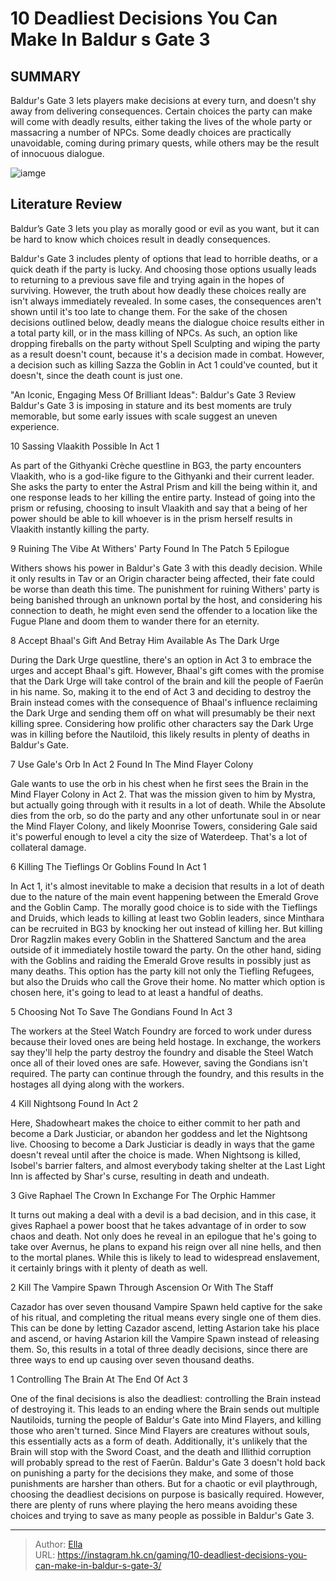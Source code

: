 # 10 Deadliest Decisions You Can Make In Baldur s Gate 3


## SUMMARY 


Baldur&#39;s Gate 3
 lets players make decisions at every turn, and doesn&#39;t shy away from delivering consequences. 
 Certain choices the party can make will come with deadly results, either taking the lives of the whole party or massacring a number of NPCs. 
 Some deadly choices are practically unavoidable, coming during primary quests, while others may be the result of innocuous dialogue. 

![iamge](https://static1.srcdn.com/wordpress/wp-content/uploads/2023/12/10-deadliest-decisions-you-can-make-in-baldur-s-gate-3.jpg)

## Literature Review

Baldur’s Gate 3 lets you play as morally good or evil as you want, but it can be hard to know which choices result in deadly consequences.




Baldur&#39;s Gate 3 includes plenty of options that lead to horrible deaths, or a quick death if the party is lucky. And choosing those options usually leads to returning to a previous save file and trying again in the hopes of surviving. However, the truth about how deadly these choices really are isn&#39;t always immediately revealed. In some cases, the consequences aren&#39;t shown until it&#39;s too late to change them.
For the sake of the chosen decisions outlined below, deadly means the dialogue choice results either in a total party kill, or in the mass killing of NPCs. As such, an option like dropping fireballs on the party without Spell Sculpting and wiping the party as a result doesn&#39;t count, because it&#39;s a decision made in combat. However, a decision such as killing Sazza the Goblin in Act 1 could&#39;ve counted, but it doesn&#39;t, since the death count is just one.
            
 
 &#34;An Iconic, Engaging Mess Of Brilliant Ideas&#34;: Baldur&#39;s Gate 3 Review 
Baldur&#39;s Gate 3 is imposing in stature and its best moments are truly memorable, but some early issues with scale suggest an uneven experience.












 








 10  Sassing Vlaakith 
Possible In Act 1
        

As part of the Githyanki Crèche questline in BG3, the party encounters Vlaakith, who is a god-like figure to the Githyanki and their current leader. She asks the party to enter the Astral Prism and kill the being within it, and one response leads to her killing the entire party. Instead of going into the prism or refusing, choosing to insult Vlaakith and say that a being of her power should be able to kill whoever is in the prism herself results in Vlaakith instantly killing the party.





 9  Ruining The Vibe At Withers&#39; Party 
Found In The Patch 5 Epilogue
        

Withers shows his power in Baldur&#39;s Gate 3 with this deadly decision. While it only results in Tav or an Origin character being affected, their fate could be worse than death this time. The punishment for ruining Withers&#39; party is being banished through an unknown portal by the host, and considering his connection to death, he might even send the offender to a location like the Fugue Plane and doom them to wander there for an eternity.





 8  Accept Bhaal&#39;s Gift And Betray Him 
Available As The Dark Urge
        

During the Dark Urge questline, there&#39;s an option in Act 3 to embrace the urges and accept Bhaal&#39;s gift. However, Bhaal&#39;s gift comes with the promise that the Dark Urge will take control of the brain and kill the people of Faerûn in his name. So, making it to the end of Act 3 and deciding to destroy the Brain instead comes with the consequence of Bhaal&#39;s influence reclaiming the Dark Urge and sending them off on what will presumably be their next killing spree. Considering how prolific other characters say the Dark Urge was in killing before the Nautiloid, this likely results in plenty of deaths in Baldur&#39;s Gate.





 7  Use Gale&#39;s Orb In Act 2 
Found In The Mind Flayer Colony
        

Gale wants to use the orb in his chest when he first sees the Brain in the Mind Flayer Colony in Act 2. That was the mission given to him by Mystra, but actually going through with it results in a lot of death. While the Absolute dies from the orb, so do the party and any other unfortunate soul in or near the Mind Flayer Colony, and likely Moonrise Towers, considering Gale said it&#39;s powerful enough to level a city the size of Waterdeep. That&#39;s a lot of collateral damage.





 6  Killing The Tieflings Or Goblins 
Found In Act 1


 







In Act 1, it&#39;s almost inevitable to make a decision that results in a lot of death due to the nature of the main event happening between the Emerald Grove and the Goblin Camp. The morally good choice is to side with the Tieflings and Druids, which leads to killing at least two Goblin leaders, since Minthara can be recruited in BG3 by knocking her out instead of killing her. But killing Dror Ragzlin makes every Goblin in the Shattered Sanctum and the area outside of it immediately hostile toward the party.
On the other hand, siding with the Goblins and raiding the Emerald Grove results in possibly just as many deaths. This option has the party kill not only the Tiefling Refugees, but also the Druids who call the Grove their home. No matter which option is chosen here, it&#39;s going to lead to at least a handful of deaths.





 5  Choosing Not To Save The Gondians 
Found In Act 3
        

The workers at the Steel Watch Foundry are forced to work under duress because their loved ones are being held hostage. In exchange, the workers say they&#39;ll help the party destroy the foundry and disable the Steel Watch once all of their loved ones are safe. However, saving the Gondians isn&#39;t required. The party can continue through the foundry, and this results in the hostages all dying along with the workers.





 4  Kill Nightsong 
Found In Act 2


 







Here, Shadowheart makes the choice to either commit to her path and become a Dark Justiciar, or abandon her goddess and let the Nightsong live. Choosing to become a Dark Justiciar is deadly in ways that the game doesn&#39;t reveal until after the choice is made. When Nightsong is killed, Isobel&#39;s barrier falters, and almost everybody taking shelter at the Last Light Inn is affected by Shar&#39;s curse, resulting in death and undeath.





 3  Give Raphael The Crown 
In Exchange For The Orphic Hammer
        

It turns out making a deal with a devil is a bad decision, and in this case, it gives Raphael a power boost that he takes advantage of in order to sow chaos and death. Not only does he reveal in an epilogue that he&#39;s going to take over Avernus, he plans to expand his reign over all nine hells, and then to the mortal planes. While this is likely to lead to widespread enslavement, it certainly brings with it plenty of death as well.





 2  Kill The Vampire Spawn 
Through Ascension Or With The Staff


 







Cazador has over seven thousand Vampire Spawn held captive for the sake of his ritual, and completing the ritual means every single one of them dies. This can be done by letting Cazador ascend, letting Astarion take his place and ascend, or having Astarion kill the Vampire Spawn instead of releasing them. So, this results in a total of three deadly decisions, since there are three ways to end up causing over seven thousand deaths.





 1  Controlling The Brain 
At The End Of Act 3
        

One of the final decisions is also the deadliest: controlling the Brain instead of destroying it. This leads to an ending where the Brain sends out multiple Nautiloids, turning the people of Baldur&#39;s Gate into Mind Flayers, and killing those who aren&#39;t turned. Since Mind Flayers are creatures without souls, this essentially acts as a form of death. Additionally, it&#39;s unlikely that the Brain will stop with the Sword Coast, and the death and Illithid corruption will probably spread to the rest of Faerûn.
Baldur&#39;s Gate 3 doesn&#39;t hold back on punishing a party for the decisions they make, and some of those punishments are harsher than others. But for a chaotic or evil playthrough, choosing the deadliest decisions on purpose is basically required. However, there are plenty of runs where playing the hero means avoiding these choices and trying to save as many people as possible in Baldur&#39;s Gate 3.

---

> Author: [Ella](https://instagram.hk.cn/)  
> URL: https://instagram.hk.cn/gaming/10-deadliest-decisions-you-can-make-in-baldur-s-gate-3/  

